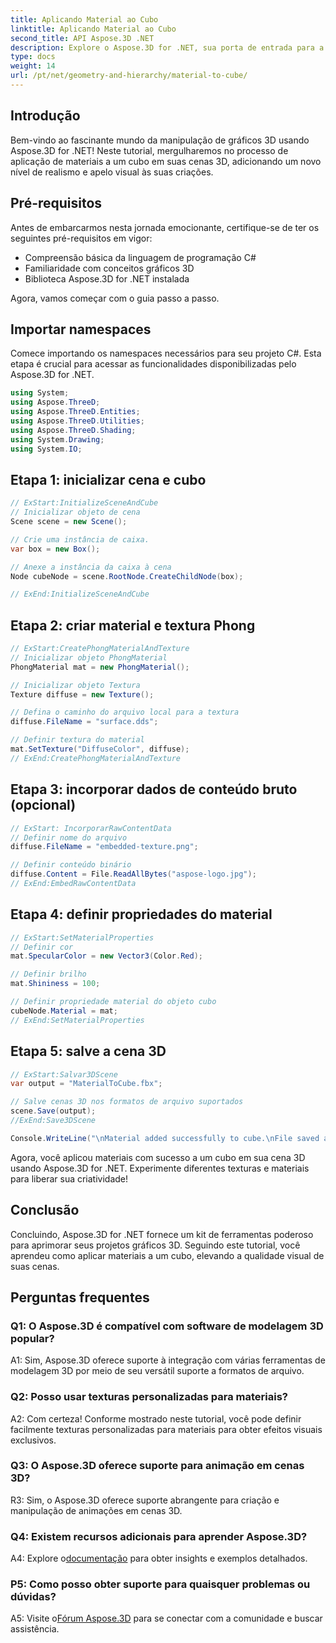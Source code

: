 ```yaml
---
title: Aplicando Material ao Cubo
linktitle: Aplicando Material ao Cubo
second_title: API Aspose.3D .NET
description: Explore o Aspose.3D for .NET, sua porta de entrada para a manipulação perfeita de gráficos 3D. Aplique materiais sem esforço, aumente o realismo e eleve seus projetos.
type: docs
weight: 14
url: /pt/net/geometry-and-hierarchy/material-to-cube/
---
```

## Introdução

Bem-vindo ao fascinante mundo da manipulação de gráficos 3D usando Aspose.3D for .NET! Neste tutorial, mergulharemos no processo de aplicação de materiais a um cubo em suas cenas 3D, adicionando um novo nível de realismo e apelo visual às suas criações.

## Pré-requisitos

Antes de embarcarmos nesta jornada emocionante, certifique-se de ter os seguintes pré-requisitos em vigor:

- Compreensão básica da linguagem de programação C#
- Familiaridade com conceitos gráficos 3D
- Biblioteca Aspose.3D for .NET instalada

Agora, vamos começar com o guia passo a passo.

## Importar namespaces

Comece importando os namespaces necessários para seu projeto C#. Esta etapa é crucial para acessar as funcionalidades disponibilizadas pelo Aspose.3D for .NET.

```csharp
using System;
using Aspose.ThreeD;
using Aspose.ThreeD.Entities;
using Aspose.ThreeD.Utilities;
using Aspose.ThreeD.Shading;
using System.Drawing;
using System.IO;
```

## Etapa 1: inicializar cena e cubo

```csharp
// ExStart:InitializeSceneAndCube
// Inicializar objeto de cena
Scene scene = new Scene();

// Crie uma instância de caixa.
var box = new Box();

// Anexe a instância da caixa à cena
Node cubeNode = scene.RootNode.CreateChildNode(box);

// ExEnd:InitializeSceneAndCube
```

## Etapa 2: criar material e textura Phong

```csharp
// ExStart:CreatePhongMaterialAndTexture
// Inicializar objeto PhongMaterial
PhongMaterial mat = new PhongMaterial();

// Inicializar objeto Textura
Texture diffuse = new Texture();

// Defina o caminho do arquivo local para a textura
diffuse.FileName = "surface.dds";

// Definir textura do material
mat.SetTexture("DiffuseColor", diffuse);
// ExEnd:CreatePhongMaterialAndTexture
```

## Etapa 3: incorporar dados de conteúdo bruto (opcional)

```csharp
// ExStart: IncorporarRawContentData
// Definir nome do arquivo
diffuse.FileName = "embedded-texture.png";

// Definir conteúdo binário
diffuse.Content = File.ReadAllBytes("aspose-logo.jpg");
// ExEnd:EmbedRawContentData
```

## Etapa 4: definir propriedades do material

```csharp
// ExStart:SetMaterialProperties
// Definir cor
mat.SpecularColor = new Vector3(Color.Red);

// Definir brilho
mat.Shininess = 100;

// Definir propriedade material do objeto cubo
cubeNode.Material = mat;
// ExEnd:SetMaterialProperties
```

## Etapa 5: salve a cena 3D

```csharp
// ExStart:Salvar3DScene
var output = "MaterialToCube.fbx";

// Salve cenas 3D nos formatos de arquivo suportados
scene.Save(output);
//ExEnd:Save3DScene

Console.WriteLine("\nMaterial added successfully to cube.\nFile saved at " + output);
```

Agora, você aplicou materiais com sucesso a um cubo em sua cena 3D usando Aspose.3D for .NET. Experimente diferentes texturas e materiais para liberar sua criatividade!

## Conclusão

Concluindo, Aspose.3D for .NET fornece um kit de ferramentas poderoso para aprimorar seus projetos gráficos 3D. Seguindo este tutorial, você aprendeu como aplicar materiais a um cubo, elevando a qualidade visual de suas cenas.

## Perguntas frequentes

### Q1: O Aspose.3D é compatível com software de modelagem 3D popular?

A1: Sim, Aspose.3D oferece suporte à integração com várias ferramentas de modelagem 3D por meio de seu versátil suporte a formatos de arquivo.

### Q2: Posso usar texturas personalizadas para materiais?

A2: Com certeza! Conforme mostrado neste tutorial, você pode definir facilmente texturas personalizadas para materiais para obter efeitos visuais exclusivos.

### Q3: O Aspose.3D oferece suporte para animação em cenas 3D?

R3: Sim, o Aspose.3D oferece suporte abrangente para criação e manipulação de animações em cenas 3D.

### Q4: Existem recursos adicionais para aprender Aspose.3D?

 A4: Explore o[documentação](https://reference.aspose.com/3d/net/) para obter insights e exemplos detalhados.

### P5: Como posso obter suporte para quaisquer problemas ou dúvidas?

 A5: Visite o[Fórum Aspose.3D](https://forum.aspose.com/c/3d/18) para se conectar com a comunidade e buscar assistência.